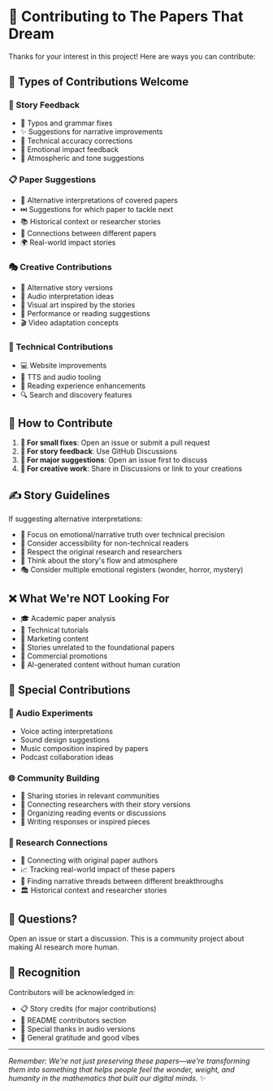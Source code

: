 # 🌟 Contributing to The Papers That Dream

Thanks for your interest in this project! Here are ways you can contribute:

## 🎯 Types of Contributions Welcome

### 📝 Story Feedback
- 🐛 Typos and grammar fixes
- ✨ Suggestions for narrative improvements
- 🔬 Technical accuracy corrections
- 💭 Emotional impact feedback
- 🎨 Atmospheric and tone suggestions

### 📋 Paper Suggestions
- 🔄 Alternative interpretations of covered papers
- ⏭️ Suggestions for which paper to tackle next
- 📚 Historical context or researcher stories
- 🧠 Connections between different papers
- 🌍 Real-world impact stories

### 🎭 Creative Contributions
- 📖 Alternative story versions
- 🎵 Audio interpretation ideas
- 🎨 Visual art inspired by the stories
- 🎪 Performance or reading suggestions
- 🎬 Video adaptation concepts

### 🔧 Technical Contributions
- 💻 Website improvements
- 🤖 TTS and audio tooling
- 📱 Reading experience enhancements
- 🔍 Search and discovery features

## 🚀 How to Contribute

1. **🐾 For small fixes**: Open an issue or submit a pull request
2. **💬 For story feedback**: Use GitHub Discussions
3. **🎯 For major suggestions**: Open an issue first to discuss
4. **🎨 For creative work**: Share in Discussions or link to your creations

## ✍️ Story Guidelines

If suggesting alternative interpretations:
- 💝 Focus on emotional/narrative truth over technical precision
- 🌈 Consider accessibility for non-technical readers
- 🙏 Respect the original research and researchers
- 🌊 Think about the story's flow and atmosphere
- 🎭 Consider multiple emotional registers (wonder, horror, mystery)

## ❌ What We're NOT Looking For

- 🎓 Academic paper analysis
- 📖 Technical tutorials
- 📢 Marketing content
- 🚫 Stories unrelated to the foundational papers
- 💸 Commercial promotions
- 🤖 AI-generated content without human curation

## 🎁 Special Contributions

### 🎵 Audio Experiments
- Voice acting interpretations
- Sound design suggestions
- Music composition inspired by papers
- Podcast collaboration ideas

### 🌐 Community Building
- 📣 Sharing stories in relevant communities
- 🤝 Connecting researchers with their story versions
- 🎪 Organizing reading events or discussions
- 📝 Writing responses or inspired pieces

### 🔬 Research Connections
- 👥 Connecting with original paper authors
- 📈 Tracking real-world impact of these papers
- 🧵 Finding narrative threads between different breakthroughs
- 🏛️ Historical context and researcher stories

## 🤔 Questions?

Open an issue or start a discussion. This is a community project about making AI research more human.

## 💌 Recognition

Contributors will be acknowledged in:
- 📋 Story credits (for major contributions)
- 🌟 README contributors section
- 🎉 Special thanks in audio versions
- 💖 General gratitude and good vibes

---

*Remember: We're not just preserving these papers—we're transforming them into something that helps people feel the wonder, weight, and humanity in the mathematics that built our digital minds.* ✨
